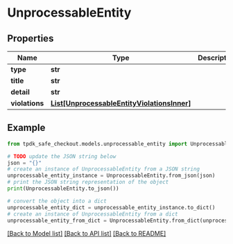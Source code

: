 # UnprocessableEntity


## Properties

Name | Type | Description | Notes
------------ | ------------- | ------------- | -------------
**type** | **str** |  | [optional] 
**title** | **str** |  | [optional] 
**detail** | **str** |  | [optional] 
**violations** | [**List[UnprocessableEntityViolationsInner]**](UnprocessableEntityViolationsInner.md) |  | [optional] 

## Example

```python
from tpdk_safe_checkout.models.unprocessable_entity import UnprocessableEntity

# TODO update the JSON string below
json = "{}"
# create an instance of UnprocessableEntity from a JSON string
unprocessable_entity_instance = UnprocessableEntity.from_json(json)
# print the JSON string representation of the object
print(UnprocessableEntity.to_json())

# convert the object into a dict
unprocessable_entity_dict = unprocessable_entity_instance.to_dict()
# create an instance of UnprocessableEntity from a dict
unprocessable_entity_from_dict = UnprocessableEntity.from_dict(unprocessable_entity_dict)
```
[[Back to Model list]](../README.md#documentation-for-models) [[Back to API list]](../README.md#documentation-for-api-endpoints) [[Back to README]](../README.md)


